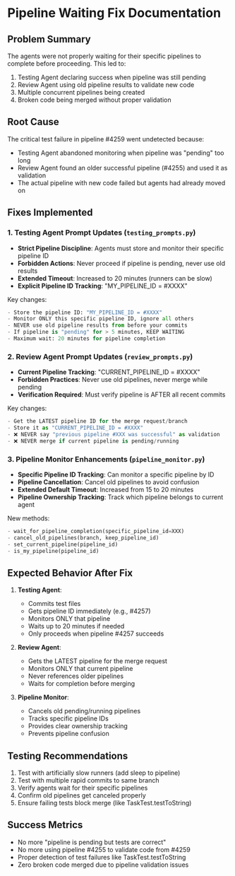 # Pipeline Waiting Fix Documentation

## Problem Summary
The agents were not properly waiting for their specific pipelines to complete before proceeding. This led to:
1. Testing Agent declaring success when pipeline was still pending
2. Review Agent using old pipeline results to validate new code
3. Multiple concurrent pipelines being created
4. Broken code being merged without proper validation

## Root Cause
The critical test failure in pipeline #4259 went undetected because:
- Testing Agent abandoned monitoring when pipeline was "pending" too long
- Review Agent found an older successful pipeline (#4255) and used it as validation
- The actual pipeline with new code failed but agents had already moved on

## Fixes Implemented

### 1. Testing Agent Prompt Updates (`testing_prompts.py`)
- **Strict Pipeline Discipline**: Agents must store and monitor their specific pipeline ID
- **Forbidden Actions**: Never proceed if pipeline is pending, never use old results
- **Extended Timeout**: Increased to 20 minutes (runners can be slow)
- **Explicit Pipeline ID Tracking**: "MY_PIPELINE_ID = #XXXX"

Key changes:
```python
- Store the pipeline ID: "MY_PIPELINE_ID = #XXXX"
- Monitor ONLY this specific pipeline ID, ignore all others
- NEVER use old pipeline results from before your commits
- If pipeline is "pending" for > 5 minutes, KEEP WAITING
- Maximum wait: 20 minutes for pipeline completion
```

### 2. Review Agent Prompt Updates (`review_prompts.py`)
- **Current Pipeline Tracking**: "CURRENT_PIPELINE_ID = #XXXX"
- **Forbidden Practices**: Never use old pipelines, never merge while pending
- **Verification Required**: Must verify pipeline is AFTER all recent commits

Key changes:
```python
- Get the LATEST pipeline ID for the merge request/branch
- Store it as "CURRENT_PIPELINE_ID = #XXXX"
- ❌ NEVER say "previous pipeline #XXX was successful" as validation
- ❌ NEVER merge if current pipeline is pending/running
```

### 3. Pipeline Monitor Enhancements (`pipeline_monitor.py`)
- **Specific Pipeline ID Tracking**: Can monitor a specific pipeline by ID
- **Pipeline Cancellation**: Cancel old pipelines to avoid confusion
- **Extended Default Timeout**: Increased from 15 to 20 minutes
- **Pipeline Ownership Tracking**: Track which pipeline belongs to current agent

New methods:
```python
- wait_for_pipeline_completion(specific_pipeline_id=XXX)
- cancel_old_pipelines(branch, keep_pipeline_id)
- set_current_pipeline(pipeline_id)
- is_my_pipeline(pipeline_id)
```

## Expected Behavior After Fix

1. **Testing Agent**:
   - Commits test files
   - Gets pipeline ID immediately (e.g., #4257)
   - Monitors ONLY that pipeline
   - Waits up to 20 minutes if needed
   - Only proceeds when pipeline #4257 succeeds

2. **Review Agent**:
   - Gets the LATEST pipeline for the merge request
   - Monitors ONLY that current pipeline
   - Never references older pipelines
   - Waits for completion before merging

3. **Pipeline Monitor**:
   - Cancels old pending/running pipelines
   - Tracks specific pipeline IDs
   - Provides clear ownership tracking
   - Prevents pipeline confusion

## Testing Recommendations

1. Test with artificially slow runners (add sleep to pipeline)
2. Test with multiple rapid commits to same branch
3. Verify agents wait for their specific pipelines
4. Confirm old pipelines get canceled properly
5. Ensure failing tests block merge (like TaskTest.testToString)

## Success Metrics

- No more "pipeline is pending but tests are correct"
- No more using pipeline #4255 to validate code from #4259
- Proper detection of test failures like TaskTest.testToString
- Zero broken code merged due to pipeline validation issues